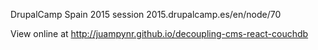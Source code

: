 DrupalCamp Spain 2015 session 2015.drupalcamp.es/en/node/70

View online at http://juampynr.github.io/decoupling-cms-react-couchdb
